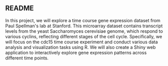 ## README

In this project, we will explore a time course gene expression dataset from Paul Spellman's lab at Stanford. 
This microarray dataset contains transcript levels from the yeast Saccharomyces cerevisiae genome, 
which respond to various cyclins, reflecting different stages of the cell cycle. Specifically, we will focus 
on the cdc15 time course experiment and conduct various data analysis and visualization tasks using R. 
We will also create a Shiny web application to interactively explore gene expression patterns across different time points.
